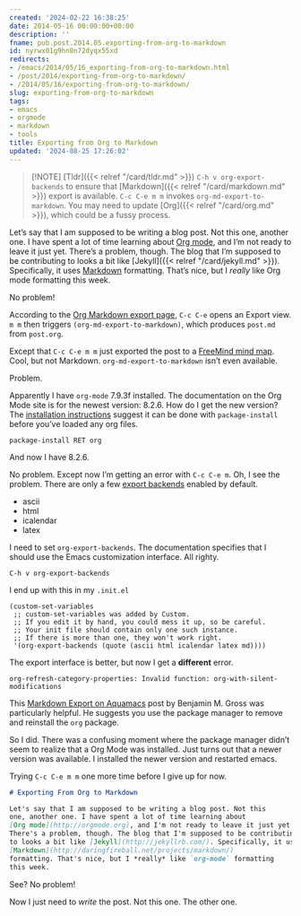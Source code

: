```yaml
---
created: '2024-02-22 16:38:25'
date: 2014-05-16 00:00:00+00:00
description: ''
fname: pub.post.2014.05.exporting-from-org-to-markdown
id: nyrwx01g9hn8n72dyqx55xd
redirects:
- /emacs/2014/05/16_exporting-from-org-to-markdown.html
- /post/2014/exporting-from-org-to-markdown/
- /2014/05/16/exporting-from-org-to-markdown/
slug: exporting-from-org-to-markdown
tags:
- emacs
- orgmode
- markdown
- tools
title: Exporting from Org to Markdown
updated: '2024-08-25 17:26:02'
---
```


> [!NOTE] [Tldr]({{< relref "/card/tldr.md" >}})
> `C-h v org-export-backends` to ensure that [Markdown]({{< relref "/card/markdown.md" >}}) export is available. `C-c C-e m m` invokes `org-md-export-to-markdown`. You may need to update [Org]({{< relref "/card/org.md" >}}), which could be a fussy process.

Let’s say that I am supposed to be writing a blog post. Not this one, another one. I have spent a lot of time learning about [Org mode](http://orgmode.org), and I’m not ready to leave it just yet. There’s a problem, though. The blog that I’m supposed to be contributing to looks a bit like [Jekyll]({{< relref "/card/jekyll.md" >}}). Specifically, it uses [Markdown](http://daringfireball.net/projects/markdown) formatting. That’s nice, but I *really* like Org mode formatting this week.

No problem!

According to the [Org Markdown export page](http://orgmode.org/manual/Markdown-export.html), `C-c C-e` opens an Export view. `m m` then triggers `(org-md-export-to-markdown)`, which produces `post.md` from `post.org`.

Except that `C-c C-e m m` just exported the post to a [FreeMind mind map](http://freemind.sourceforge.net/wiki/index.php/Main_Page). Cool, but not Markdown. `org-md-export-to-markdown` isn’t even available.

Problem.

Apparently I have `org-mode` 7.9.3f installed. The documentation on the Org Mode site is for the newest version: 8.2.6. How do I get the new version? The [installation instructions](http://orgmode.org/manual/Installation.html) suggest it can be done with `package-install` before you’ve loaded any org files.

```plaintext
package-install RET org
```

And now I have 8.2.6.

No problem. Except now I’m getting an error with `C-c C-e m`. Oh, I see the problem. There are only a few [export backends](http://orgmode.org/manual/Export-back_002dends.html#Export-back_002dends) enabled by default.

- ascii
- html
- icalendar
- latex

I need to set `org-export-backends`. The documentation specifies that I should use the Emacs customization interface. All righty.

```plaintext
C-h v org-export-backends
```

I end up with this in my `.init.el`

```elisp
(custom-set-variables
 ;; custom-set-variables was added by Custom.
 ;; If you edit it by hand, you could mess it up, so be careful.
 ;; Your init file should contain only one such instance.
 ;; If there is more than one, they won't work right.
 '(org-export-backends (quote (ascii html icalendar latex md))))
```

The export interface is better, but now I get a **different** error.

```plaintext
org-refresh-category-properties: Invalid function: org-with-silent-modifications
```

This [Markdown Export on Aquamacs](http://www.benjaminmgross.com/markdown-export-on-aquamacs/) post by Benjamin M. Gross was particularly helpful. He suggests you use the package manager to remove and reinstall the `org` package.

So I did. There was a confusing moment where the package manager didn’t seem to realize that a Org Mode was installed. Just turns out that a newer version was available. I installed the newer version and restarted emacs.

Trying `C-c C-e m m` one more time before I give up for now.

``` md
# Exporting From Org to Markdown

Let's say that I am supposed to be writing a blog post. Not this
one, another one. I have spent a lot of time learning about
[Org mode](http://orgmode.org), and I'm not ready to leave it just yet.
There's a problem, though. The blog that I'm supposed to be contributing
to looks a bit like [Jekyll](http://jekyllrb.com/). Specifically, it uses
[Markdown](http://daringfireball.net/projects/markdown/)
formatting. That's nice, but I *really* like `org-mode` formatting
this week.
```

See? No problem!

Now I just need to *write* the post. Not this one. The other one.